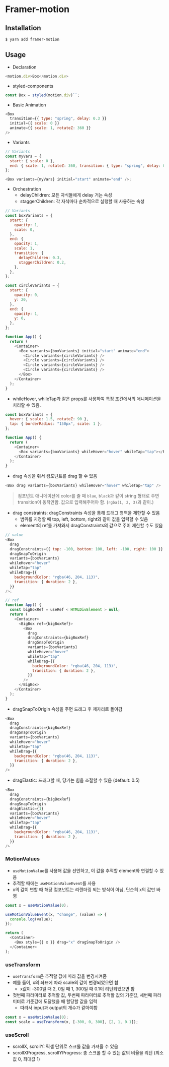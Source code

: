 # Framer-motion

## Installation

```
$ yarn add framer-motion
```

## Usage

- Declaration

```js
<motion.div>Box</motion.div>
```

- styled-components

```js
const Box = styled(motion.div)``;
```

- Basic Animation

```js
<Box
  transition={{ type: "spring", delay: 0.3 }}
  initial={{ scale: 0 }}
  animate={{ scale: 1, rotateZ: 360 }}
/>
```

- Variants

```js
// Variants
const myVars = {
  start: { scale: 0 },
  end: { scale: 1, rotateZ: 360, transition: { type: "spring", delay: 0.3 } },
};

<Box variants={myVars} initial="start" animate="end" />;
```

- Orchestration
  - delayChildren: 모든 자식들에게 delay 거는 속성
  - staggerChildren: 각 자식마다 순차적으로 실행할 때 사용하는 속성

```js
// Variants
const boxVariants = {
  start: {
    opacity: 1,
    scale: 0,
  },
  end: {
    opacity: 1,
    scale: 1,
    transition: {
      delayChildren: 0.3,
      staggerChildren: 0.2,
    },
  },
};

const circleVariants = {
  start: {
    opacity: 0,
    y: 20,
  },
  end: {
    opacity: 1,
    y: 0,
  },
};

function App() {
  return (
    <Container>
      <Box variants={boxVariants} initial="start" animate="end">
        <Circle variants={circleVariants} />
        <Circle variants={circleVariants} />
        <Circle variants={circleVariants} />
        <Circle variants={circleVariants} />
      </Box>
    </Container>
  );
}
```

- whileHover, whileTap과 같은 props를 사용하여 특정 조건에서의 애니메이션을 처리할 수 있음.

```js
const boxVariants = {
  hover: { scale: 1.5, rotateZ: 90 },
  tap: { borderRadius: "150px", scale: 1 },
};

function App() {
  return (
    <Container>
      <Box variants={boxVariants} whileHover="hover" whileTap="tap"></Box>
    </Container>
  );
}
```

- drag 속성을 줘서 컴포넌트를 drag 할 수 있음

```js
<Box drag variants={boxVariants} whileHover="hover" whileTap="tap" />
```

> 컴포넌트 애니메이션에 color를 줄 때 `blue`, `black`과 같이 string 형태로 주면 transition이 동작안함. 값으로 입력해주어야 함. (`rgba(1, 2, 3)`과 같이.)

- drag constraints: dragConstraints 속성을 통해 드래그 영역을 제한할 수 있음
  - 범위를 지정할 때 top, left, bottom, right와 같이 값을 입력할 수 있음
  - element의 ref를 가져와서 dragConstraints의 값으로 주어 제한할 수도 있음

```js
// value
<Box
  drag
  dragConstraints={{ top: -100, bottom: 100, left: -100, right: 100 }}
  dragSnapToOrigin
  variants={boxVariants}
  whileHover="hover"
  whileTap="tap"
  whileDrag={{
    backgroundColor: "rgba(46, 204, 113)",
    transition: { duration: 2 },
  }}
/>;

// ref
function App() {
  const bigBoxRef = useRef < HTMLDivElement > null;
  return (
    <Container>
      <BigBox ref={bigBoxRef}>
        <Box
          drag
          dragConstraints={bigBoxRef}
          dragSnapToOrigin
          variants={boxVariants}
          whileHover="hover"
          whileTap="tap"
          whileDrag={{
            backgroundColor: "rgba(46, 204, 113)",
            transition: { duration: 2 },
          }}
        />
      </BigBox>
    </Container>
  );
}
```

- dragSnapToOrigin 속성을 주면 드래그 후 제자리로 돌아감

```js
<Box
  drag
  dragConstraints={bigBoxRef}
  dragSnapToOrigin
  variants={boxVariants}
  whileHover="hover"
  whileTap="tap"
  whileDrag={{
    backgroundColor: "rgba(46, 204, 113)",
    transition: { duration: 2 },
  }}
/>
```

- dragElastic: 드래그할 때, 당기는 힘을 조절할 수 있음 (default: 0.5)

```js
<Box
  drag
  dragConstraints={bigBoxRef}
  dragSnapToOrigin
  dragElastic={1}
  variants={boxVariants}
  whileHover="hover"
  whileTap="tap"
  whileDrag={{
    backgroundColor: "rgba(46, 204, 113)",
    transition: { duration: 2 },
  }}
/>
```

### MotionValues

- `useMotionValue`를 사용해 값을 선언하고, 이 값을 추적할 element와 연결할 수 있음
- 추적할 때에는 `useMotionValueEvent`를 사용
- x의 값이 변할 때 해당 컴포넌트는 리렌더링 되는 방식이 아님, 단순히 x의 값만 바뀜

```js
const x = useMotionValue(0);

useMotionValueEvent(x, "change", (value) => {
  console.log(value);
});

return (
  <Container>
    <Box style={{ x }} drag="x" dragSnapToOrigin />
  </Container>
);
```

### useTransform

- `useTransform`은 추적할 값에 따라 값을 변경시켜줌
- 예를 들어, x의 좌표에 따라 scale의 값이 변경되었으면 함
  - x값이 -300일 때 2, 0일 때 1, 300일 때 0.1이 리턴되었으면 함
- 첫번째 파라미터로 추적할 값, 두번째 파라미터로 추적할 값의 기준값, 세번째 파라미터로 기준값에 도달했을 때 할당할 값을 입력
  - 따라서 input과 output의 개수가 같아야함

```js
const x = useMotionValue(0);
const scale = useTransform(x, [-300, 0, 300], [2, 1, 0.1]);
```

### useScroll

- scrollX, scrollY: 픽셀 단위로 스크롤 값을 가져올 수 있음
- scrollXProgress, scrollYProgress: 총 스크롤 할 수 있는 값의 비율을 리턴 (최소값 0, 최대값 1)
